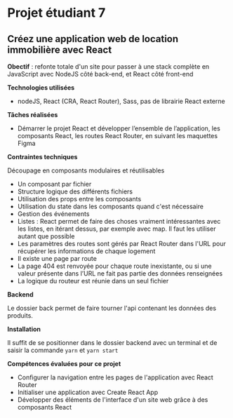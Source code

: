 # Projet étudiant 7

## Créez une application web de location immobilière avec React

**Obectif** : refonte totale d'un site pour passer à une stack complète en JavaScript avec NodeJS côté back-end, et React côté front-end

**Technologies utilisées**
* nodeJS, React (CRA, React Router), Sass, pas de librairie React externe

**Tâches réalisées**
* Démarrer le projet React et développer l’ensemble de l’application, les composants React, les routes React Router, en suivant les maquettes Figma

**Contraintes techniques**

Découpage en composants modulaires et réutilisables

* Un composant par fichier
* Structure logique des différents fichiers
* Utilisation des props entre les composants
* Utilisation du state dans les composants quand c'est nécessaire
* Gestion des événements
* Listes : React permet de faire des choses vraiment intéressantes avec les listes, en itérant dessus, par exemple avec map. Il faut les utiliser autant que possible
* Les paramètres des routes sont gérés par React Router dans l'URL pour récupérer les informations de chaque logement
* Il existe une page par route
* La page 404 est renvoyée pour chaque route inexistante, ou si une valeur présente dans l’URL ne fait pas partie des données renseignées
* La logique du routeur est réunie dans un seul fichier


**Backend**

Le dossier back permet de faire tourner l'api contenant les données des produits.

**Installation**

Il suffit de se positionner dans le dossier backend avec un terminal et de saisir la commande `yarn` et `yarn start`

**Compétences évaluées pour ce projet**
* Configurer la navigation entre les pages de l'application avec React Router
* Initialiser une application avec Create React App
* Développer des éléments de l'interface d'un site web grâce à des composants React
